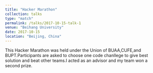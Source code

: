 ```yaml
---
title: "Hacker Marathon"
collection: talks
type: "match"
permalink: /talks/2017-10-15-talk-1
venue: "Beihang University"
date: 2017-10-15
location: "Beijing, China"
---
```


This Hacker Marathon was held under the Union of BUAA,CUFE,and BUPT.Participants are asked to choose one code chanllege to give best solution and beat other teams.I acted as an advisor and my team won a second prize.
